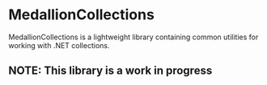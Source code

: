 ﻿MedallionCollections
==============

MedallionCollections is a lightweight library containing common utilities for working with .NET collections.

## NOTE: This library is a work in progress 